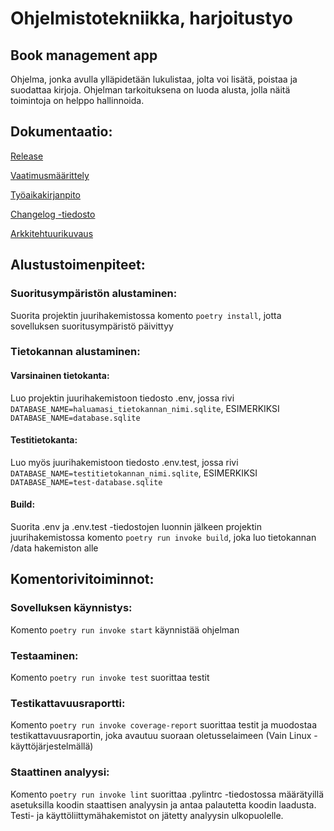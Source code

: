 # Ohjelmistotekniikka, harjoitustyo
## Book management app
Ohjelma, jonka avulla ylläpidetään lukulistaa, jolta voi lisätä, poistaa ja suodattaa kirjoja. Ohjelman tarkoituksena on luoda alusta, jolla näitä toimintoja on helppo hallinnoida.

## Dokumentaatio:

[Release](https://github.com/Iltsukka/ot-harjoitusty/releases/tag/viikko5)

[Vaatimusmäärittely](https://github.com/Iltsukka/ot-harjoitusty/blob/main/dokumentaatio/vaatimusmaarittely.md)

[Työaikakirjanpito](https://github.com/Iltsukka/ot-harjoitusty/blob/main/dokumentaatio/tuntikirjanpito.md)

[Changelog -tiedosto](https://github.com/Iltsukka/ot-harjoitusty/blob/main/dokumentaatio/changelog.md)

[Arkkitehtuurikuvaus](https://github.com/Iltsukka/ot-harjoitusty/blob/main/dokumentaatio/arkkitehtuuri.md)

## Alustustoimenpiteet:

### Suoritusympäristön alustaminen:

Suorita projektin juurihakemistossa komento `poetry install`, jotta sovelluksen suoritusympäristö päivittyy

### Tietokannan alustaminen:

#### Varsinainen tietokanta:

Luo projektin juurihakemistoon tiedosto .env, jossa rivi `DATABASE_NAME=haluamasi_tietokannan_nimi.sqlite`, ESIMERKIKSI `DATABASE_NAME=database.sqlite`

#### Testitietokanta:

Luo myös juurihakemistoon tiedosto .env.test, jossa rivi `DATABASE_NAME=testitietokannan_nimi.sqlite`, ESIMERKIKSI `DATABASE_NAME=test-database.sqlite`

#### Build:

Suorita .env ja .env.test -tiedostojen luonnin jälkeen projektin juurihakemistossa komento `poetry run invoke build`, joka luo tietokannan /data hakemiston alle

## Komentorivitoiminnot:

### Sovelluksen käynnistys:
Komento `poetry run invoke start` käynnistää ohjelman

### Testaaminen:
Komento `poetry run invoke test` suorittaa testit

### Testikattavuusraportti:
Komento `poetry run invoke coverage-report` suorittaa testit ja muodostaa testikattavuusraportin, joka avautuu suoraan oletusselaimeen (Vain Linux -käyttöjärjestelmällä)

### Staattinen analyysi:
Komento `poetry run invoke lint` suorittaa .pylintrc -tiedostossa määrätyillä asetuksilla koodin staattisen analyysin ja antaa palautetta koodin laadusta. Testi- ja käyttöliittymähakemistot on jätetty analyysin ulkopuolelle.

